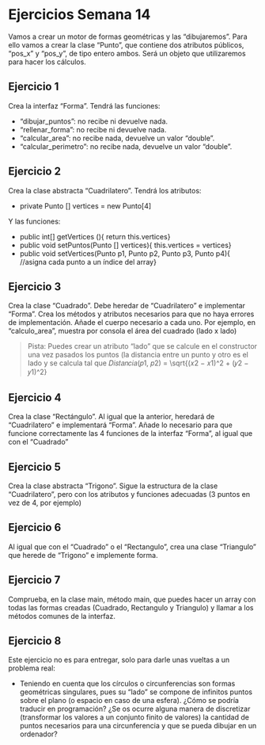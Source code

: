 # Ejercicios Semana 14

Vamos a crear un motor de formas geométricas y las “dibujaremos”. Para
ello vamos a crear la clase “Punto”, que contiene dos atributos públicos,
“pos_x” y “pos_y”, de tipo entero ambos. Será un objeto que utilizaremos
para hacer los cálculos.

## Ejercicio 1
Crea la interfaz “Forma”. Tendrá las funciones:
- “dibujar_puntos”: no recibe ni devuelve nada.
- “rellenar_forma”: no recibe ni devuelve nada.
- “calcular_area”: no recibe nada, devuelve un valor “double”.
- “calcular_perimetro”: no recibe nada, devuelve un valor “double”.

## Ejercicio 2
  Crea la clase abstracta “Cuadrilatero”. Tendrá los atributos:
- private Punto [] vertices = new Punto[4]

Y las funciones:
- public int[] getVertices (){ return this.vertices}
- public void setPuntos(Punto [] vertices){ this.vertices = vertices}
- public void setVertices(Punto p1, Punto p2, Punto p3, Punto p4){
  //asigna cada punto a un índice del array}

## Ejercicio 3
Crea la clase “Cuadrado”. Debe heredar de “Cuadrilatero” e implementar
“Forma”. Crea los métodos y atributos necesarios para que no haya errores
de implementación. Añade el cuerpo necesario a cada uno. Por ejemplo,
en “calculo_area”, muestra por consola el área del cuadrado (lado x lado)
> Pista: Puedes crear un atributo “lado” que se calcule en el constructor una
vez pasados los puntos (la distancia entre un punto y otro es el lado y se
calcula tal que 𝐷𝑖𝑠𝑡𝑎𝑛𝑐𝑖𝑎(𝑝1, 𝑝2) = \sqrt{(𝑥2 − 𝑥1)^2 + (𝑦2 − 𝑦1)^2}

## Ejercicio 4
Crea la clase “Rectángulo”. Al igual que la anterior, heredará de
“Cuadrilatero” e implementará “Forma”. Añade lo necesario para que
funcione correctamente las 4 funciones de la interfaz “Forma”, al igual que
con el “Cuadrado”

## Ejercicio 5
Crea la clase abstracta “Trigono”. Sigue la estructura de la clase
“Cuadrilatero”, pero con los atributos y funciones adecuadas (3 puntos en
vez de 4, por ejemplo)

## Ejercicio 6
Al igual que con el “Cuadrado” o el “Rectangulo”, crea una clase
“Triangulo” que herede de “Trigono” e implemente forma.

## Ejercicio 7
Comprueba, en la clase main, método main, que puedes hacer un array con
todas las formas creadas (Cuadrado, Rectangulo y Triangulo) y llamar a los
métodos comunes de la interfaz.

## Ejercicio 8
Este ejercicio no es para entregar, solo para darle unas vueltas a un
problema real:
- Teniendo en cuenta que los círculos o circunferencias son formas
  geométricas singulares, pues su “lado” se compone de infinitos puntos
  sobre el plano (o espacio en caso de una esfera). ¿Cómo se podría
  traducir en programación? ¿Se os ocurre alguna manera de discretizar
  (transformar los valores a un conjunto finito de valores) la cantidad de
  puntos necesarios para una circunferencia y que se pueda dibujar en
  un ordenador?